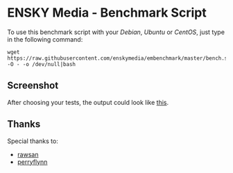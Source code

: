 # ENSKY Media - Benchmark Script

To use this benchmark script with your *Debian*, *Ubuntu* or *CentOS*, just type in the following command:

```
wget https://raw.githubusercontent.com/enskymedia/embenchmark/master/bench.sh -O - -o /dev/null|bash
```

## Screenshot

After choosing your tests, the output could look like [this](https://imgur.com/vlhztO5).

## Thanks

Special thanks to:
* [rawsan](https://www.serverboard.net/user/40-rawsana)
* [perryflynn](https://github.com/perryflynn)
